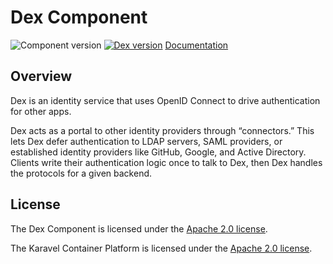 # Dex Component

![Component version](https://img.shields.io/badge/dynamic/yaml?color=blue&label=component+version&query=$.entries.dex[0].version&url=https%3A%2F%2Fcharts.mikamai.com%2Fkaravel%2Findex.yaml&style=for-the-badge)
[![Dex version](https://img.shields.io/badge/dynamic/yaml?color=blue&label=dex+version&query=$.entries.dex[0].appVersion&url=https%3A%2F%2Fcharts.mikamai.com%2Fkaravel%2Findex.yaml&style=for-the-badge)](https://dexidp.io)
[Documentation](https://docs.karavel.io/components/dex)

## Overview

Dex is an identity service that uses OpenID Connect to drive authentication for other apps.

Dex acts as a portal to other identity providers through “connectors.” This lets Dex defer authentication to LDAP servers, 
SAML providers, or established identity providers like GitHub, Google, and Active Directory. 
Clients write their authentication logic once to talk to Dex, then Dex handles the protocols for a given backend.

## License

The Dex Component is licensed under the [Apache 2.0 license](LICENSE).

The Karavel Container Platform is licensed under the [Apache 2.0 license](https://github.com/projectkaravel/platform/blob/main/LICENSE).
